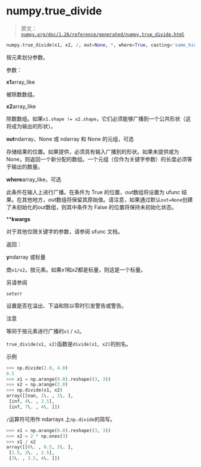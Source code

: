 # numpy.true_divide

> 原文：[`numpy.org/doc/1.26/reference/generated/numpy.true_divide.html`](https://numpy.org/doc/1.26/reference/generated/numpy.true_divide.html)

```py
numpy.true_divide(x1, x2, /, out=None, *, where=True, casting='same_kind', order='K', dtype=None, subok=True[, signature, extobj]) = <ufunc 'divide'>
```

按元素划分参数。

参数：

**x1**array_like

被除数数组。

**x2**array_like

除数数组。如果`x1.shape != x2.shape`，它们必须能够广播到一个公共形状（这将成为输出的形状）。

**out**ndarray、None 或 ndarray 和 None 的元组，可选

存储结果的位置。如果提供，必须具有输入广播到的形状。如果未提供或为 None，则返回一个新分配的数组。一个元组（仅作为关键字参数）的长度必须等于输出的数量。

**where**array_like，可选

此条件在输入上进行广播。在条件为 True 的位置，*out*数组将设置为 ufunc 结果。在其他地方，*out*数组将保留其原始值。请注意，如果通过默认`out=None`创建了未初始化的*out*数组，则其中条件为 False 的位置将保持未初始化状态。

****kwargs**

对于其他仅限关键字的参数，请参阅 ufunc 文档。

返回：

**y**ndarray 或标量

商`x1/x2`，按元素。如果*x1*和*x2*都是标量，则这是一个标量。

另请参阅

`seterr`

设置是否在溢出、下溢和除以零时引发警告或警告。

注意

等同于按元素进行广播的`x1` / `x2`。

`true_divide(x1, x2)`函数是`divide(x1, x2)`的别名。

示例

```py
>>> np.divide(2.0, 4.0)
0.5
>>> x1 = np.arange(9.0).reshape((3, 3))
>>> x2 = np.arange(3.0)
>>> np.divide(x1, x2)
array([[nan, 1\. , 1\. ],
 [inf, 4\. , 2.5],
 [inf, 7\. , 4\. ]]) 
```

`/`运算符可用作 ndarrays 上`np.divide`的简写。

```py
>>> x1 = np.arange(9.0).reshape((3, 3))
>>> x2 = 2 * np.ones(3)
>>> x1 / x2
array([[0\. , 0.5, 1\. ],
 [1.5, 2\. , 2.5],
 [3\. , 3.5, 4\. ]]) 
```
